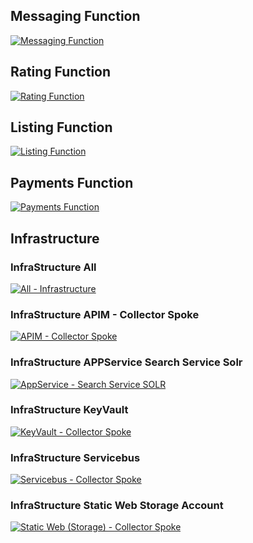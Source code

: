 ## Messaging Function
[![Messaging Function](https://github.com/okonomione/collector-spoke-messaging/actions/workflows/main.yml/badge.svg)](https://github.com/okonomione/collector-spoke-messaging/actions/workflows/main.yml)

## Rating Function
[![Rating Function](https://github.com/okonomione/collector-spoke-rating/actions/workflows/main.yml/badge.svg)](https://github.com/okonomione/collector-spoke-rating/actions/workflows/main.yml)

## Listing Function
[![Listing Function](https://github.com/okonomione/listing-functions/actions/workflows/dotnet.yml/badge.svg)](https://github.com/okonomione/listing-functions/actions/workflows/dotnet.yml)

## Payments Function
[![Payments Function](https://github.com/okonomione/collector-spoke-payment-gateway/actions/workflows/main.yml/badge.svg)](https://github.com/okonomione/collector-spoke-payment-gateway/actions/workflows/main.yml)

## Infrastructure

### InfraStructure All
[![All - Infrastructure](https://github.com/okonomione/collectorspoke-infrastructure/actions/workflows/all.yml/badge.svg)](https://github.com/okonomione/collectorspoke-infrastructure/actions/workflows/all.yml)

### InfraStructure APIM - Collector Spoke
[![APIM - Collector Spoke](https://github.com/okonomione/collectorspoke-infrastructure/actions/workflows/apim-service.yml/badge.svg)](https://github.com/okonomione/collectorspoke-infrastructure/actions/workflows/apim-service.yml)

### InfraStructure APPService Search Service Solr
[![AppService - Search Service SOLR](https://github.com/okonomione/collectorspoke-infrastructure/actions/workflows/appservice-search-service.yml/badge.svg)](https://github.com/okonomione/collectorspoke-infrastructure/actions/workflows/appservice-search-service.yml)

### InfraStructure KeyVault
[![KeyVault - Collector Spoke](https://github.com/okonomione/collectorspoke-infrastructure/actions/workflows/keyvault-collectorspoke.yml/badge.svg)](https://github.com/okonomione/collectorspoke-infrastructure/actions/workflows/keyvault-collectorspoke.yml)

### InfraStructure Servicebus
[![Servicebus - Collector Spoke](https://github.com/okonomione/collectorspoke-infrastructure/actions/workflows/servicebus.yml/badge.svg)](https://github.com/okonomione/collectorspoke-infrastructure/actions/workflows/servicebus.yml)

### InfraStructure Static Web Storage Account
[![Static Web (Storage) - Collector Spoke](https://github.com/okonomione/collectorspoke-infrastructure/actions/workflows/StaticWebStorage.yml/badge.svg)](https://github.com/okonomione/collectorspoke-infrastructure/actions/workflows/StaticWebStorage.yml)
